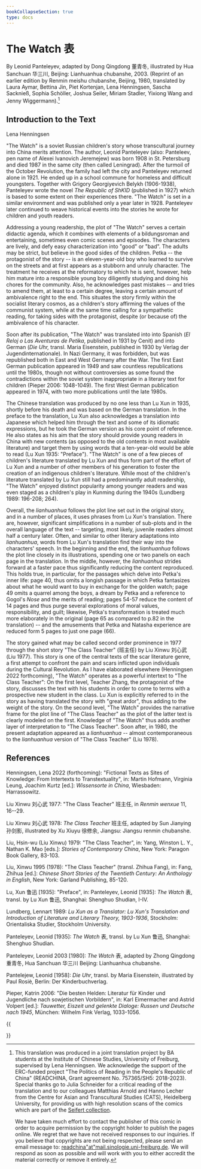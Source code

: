 ```yaml
---
bookCollapseSection: true
type: docs
---
```


# The Watch 表

By Leonid Panteleyev, adapted by Dong Qingdong 董青冬, illustrated by Hua Sanchuan 华三川, Beijing: Lianhuanhua chubanshe, 2003. (Reprint of an earlier edition by Renmin meishu chubanshe, Beijing, 1980, translated by Laura Aymar, Bettina Jin, Piet Kortenjan, Lena Henningsen, Sascha Sacknieß, Sophia Schöller, Joshua Seiler, Miriam Stadler, Yixiong Wang and Jenny Wiggermann).[^1]

## Introduction to the Text

Lena Henningsen

"The Watch" is a soviet Russian children's story whose transcultural journey into China merits attention. The author, Leonid Panteleyev (also: Panteleev, pen name of Alexei Ivanovich Jeremejew) was born 1908 in St. Petersburg and died 1987 in the same city (then called Leningrad). After the turmoil of the October Revolution, the family had left the city and Panteleyev returned alone in 1921. He ended up in a school commune for homeless and difficult youngsters. Together with Grigory Georgiyevich Belykh (1906-1938), Panteleyev wrote the novel *The Republic of ShKID* (published in 1927) which is based to some extent on their experiences there. "The Watch" is set in a similar environment and was published only a year later in 1928. Panteleyev later continued to weave historical events into the stories he wrote for children and youth readers.

Addressing a young readership, the plot of "The Watch" serves a certain didactic agenda, which it combines with elements of a bildungsroman and entertaining, sometimes even comic scenes and episodes. The characters are lively, and defy easy characterization into "good" or "bad". The adults may be strict, but believe in the good sides of the children. Petka -- the protagonist of the story -- is an eleven-year-old boy who learned to survive on the streets and at first appears as a stubborn and unruly character. The treatment he receives at the reformatory to which he is sent, however, help him mature into a responsible young boy diligently studying and doing his chores for the community. Also, he acknowledges past mistakes -- and tries to amend them, at least to a certain degree, leaving a certain amount of ambivalence right to the end. This situates the story firmly within the socialist literary cosmos, as a children's story affirming the values of the communist system, while at the same time calling for a sympathetic reading, for taking sides with the protagonist, despite (or because of) the ambivalence of his character.

Soon after its publication, "The Watch" was translated into into Spanish (*El Reloj o Las Aventuras de Petika*, published in 1931 by Cenit) and into German (*Die Uhr,* transl. Maria Eisenstein, published in 1930 by Verlag der Jugendinternationale). In Nazi Germany, it was forbidden, but was republished both in East and West Germany after the War. The first East German publication appeared in 1949 and saw countless republications until the 1980s, though not without controversies as some found the contradictions within the soviet system inappropriate in a literary text for children (Pieper 2006: 1048-1049). The first West German publication appeared in 1974, with two more publications until the late 1980s.

The Chinese translation was produced by no one less than Lu Xun in 1935, shortly before his death and was based on the German translation. In the preface to the translation, Lu Xun also acknowledges a translation into Japanese which helped him through the text and some of its idiomatic expressions, but he took the German version as his core point of reference. He also states as his aim that the story should provide young readers in China with new contents (as opposed to the old contents in most available literature) and target them by using words that a ten-year-old would be able to read (Lu Xun 1935: "Preface"). "The Watch" is one of a few pieces of children's literature translated by Lu Xun and thus form part of the effort of Lu Xun and a number of other members of his generation to foster the creation of an indigenous children's literature. While most of the children's literature translated by Lu Xun still had a predominantly adult readership, "The Watch" enjoyed distinct popularity among younger readers and was even staged as a children's play in Kunming during the 1940s (Lundberg 1989: 196-208; 264).

Overall, the *lianhuanhua* follows the plot line set out in the original story, and in a number of places, it uses phrases from Lu Xun's translation. There are, however, significant simplifications in a number of sub-plots and in the overall language of the text -- targeting, most likely, juvenile readers almost half a century later. Often, and similar to other literary adaptations into *lianhuanhua*, words from Lu Xun's translation find their way into the characters' speech. In the beginning and the end, the *lianhuanhua* follows the plot line closely in its illustrations, spending one or two panels on each page in the translation. In the middle, however, the *lianhuanhua* strides forward at a faster pace thus significantly reducing the content reproduced. This holds true, in particular, for the passages which delve into Petka's inner life: page 40, thus omits a longish passage in which Petka fantasizes about what he would want to buy in exchange for the golden watch; page 49 omits a quarrel among the boys, a dream by Petka and a reference to Gogol's *Nose* and the merits of reading; pages 54-57 reduce the content of 14 pages and thus purge several explorations of moral values, responsibility, and guilt; likewise, Petka's transformation is treated much more elaborately in the original (page 65 as compared to p.82 in the translation) -- and the amusements that Petka and Natasha experience are reduced form 5 pages to just one page (66).

The story gained what may be called second order prominence in 1977 through the short story "The Class Teacher" (班主任) by Liu Xinwu 刘心武 (Liu 1977). This story is one of the central texts of the scar literature genre, a first attempt to confront the pain and scars inflicted upon individuals during the Cultural Revolution. As I have elaborated elsewhere (Henningsen 2022 forthcoming), "The Watch" operates as a powerful intertext to "The Class Teacher": On the first level, Teacher Zhang, the protagonist of the story, discusses the text with his students in order to come to terms with a prospective new student in the class. Lu Xun is explicitly referred to in the story as having translated the story with "great ardor", thus adding to the weight of the story. On the second level, "The Watch" provides the narrative frame for the plot line of "The Class Teacher" as the plot of the latter text is clearly modeled on the first. Knowledge of "The Watch" thus adds another layer of interpretation to "The Class Teacher". Soon after, in 1980, the present adaptation appeared as a *lianhuanhua* -- almost contemporaneous to the *lianhuanhua* version of "The Class Teacher" (Liu 1978).

## References

Henningsen, Lena 2022 (forthcoming): "Fictional Texts as Sites of Knowledge: From Intertexts to Transtextuality", in: Martin Hofmann, Virginia Leung, Joachim Kurtz \[ed.\]: *Wissensorte in China*, Wiesbaden: Harrassowitz.

Liu Xinwu 刘心武 1977: "The Class Teacher" 班主任, in *Renmin wenxue* 11, 16--29.

Liu Xinwu 刘心武 1978: *The Class Teacher* 班主任, adapted by Sun Jianying 孙剑影, illustrated by Xu Xiuyu 徐修余, Jiangsu: Jiangsu renmin chubanshe.

Liu, Hsin-wu (Liu Xinwu) 1979: "The Class Teacher", in: Yang, Winston L. Y., Nathan K. Mao \[eds.\]: *Stories of Contemporary China*, New York: Paragon Book Gallery, 83-103.

Liu, Xinwu 1995 (1978): "The Class Teacher" (transl. Zhihua Fang), in: Fang, Zhihua \[ed.\]: *Chinese Short Stories of the Twentieth Century: An Anthology in English*, New York: Garland Publishing, 85-120.

Lu, Xun 鲁迅 \[1935\]: "Preface", in: Panteleyev, Leonid \[1935\]: *The Watch* 表, transl. by Lu Xun 鲁迅, Shanghai: Shenghuo Shudian, I-IV.

Lundberg, Lennart 1989: *Lu Xun as a Translator: Lu Xun's Translation and Introduction of Literature and Literary Theory, 1903-1936*, Stockholm: Orientaliska Studier, Stockholm University.

Panteleyev, Leonid \[1935\]: *The Watch* 表, transl. by Lu Xun 鲁迅, Shanghai: Shenghuo Shudian.

Panteleyev, Leonid 2003 \[1980\]: *The Watch* 表, adapted by Zhong Qingdong 重青冬, Hua Sanchuan 华三川 Beijing: Lianhuanhua chubanshe.

Pantelejew, Leonid \[1958\]: *Die Uhr*, transl. by Maria Eisenstein, illustrated by Paul Rosiè, Berlin: Der Kinderbuchverlag.

Pieper, Katrin 2006: "Die besten Helden: Literatur für Kinder und Jugendliche nach sowjetischen Vorbildern", in: Karl Eimermacher and Astrid Volpert \[ed.\]: *Tauwetter, Eiszeit und gelenkte Dialoge: Russen und Deutsche nach 1945*, München: Wilhelm Fink Verlag, 1033-1056.

{{<section>}}

[^1]: This translation was produced in a joint translation project by BA students at the Institute of Chinese Studies, University of Freiburg, supervised by Lena Henningsen. We acknowledge the support of the ERC-funded project "The Politics of Reading in the People's Republic of China" (READCHINA, Grant agreement No. 757365/SH5: 2018-2023). Special thanks go to Julia Schneider for a critical reading of the translation and to our colleagues Matthias Arnold and Hanno Lecher from the Centre for Asian and Transcultural Studies (CATS), Heidelberg University, for providing us with high resolution scans of the comics which are part of the [Seifert collection](https://www.asia-europe.uni-heidelberg.de/en/research/heidelberg-research-architecture/projects/hra14-chinese-comics/the-seifert-collection.html).

    We have taken much effort to contact the publisher of this comic in order to acquire permission by the copyright holder to publish the pages online. We regret that we have not received responses to our inquiries. If you believe that copyrights are not being respected, please send an email message to: [readchina"at"mail.sinologie.uni-freiburg.de](mailto:readchina@mail.sinologie.uni-freiburg.de). We will respond as soon as possible and will work with you to either accredit the material correctly or remove it entirely.
